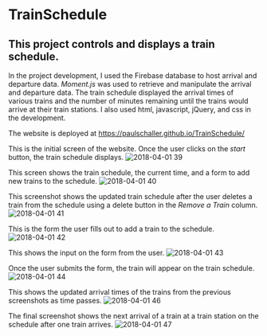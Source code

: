 # TrainSchedule

## This project controls and displays a train schedule.

In the project development, I used the Firebase database to host arrival and departure data.  *Moment.js* was used to 
retrieve and manipulate the arrival and departure data.  The train schedule displayed the arrival times of various trains
and the number of minutes remaining until the trains would arrive at their train stations.  I also used html, javascript, 
jQuery, and css in the development.

The website is deployed at https://paulschaller.github.io/TrainSchedule/


This is the initial screen of the website.  Once the user clicks on the *start* button, the train schedule displays.
![2018-04-01 39](https://user-images.githubusercontent.com/30198872/38175279-33636c3a-35a8-11e8-910b-0b0b812d0557.png)

This screen shows the train schedule, the current time, and a form to add new trains to the schedule.
![2018-04-01 40](https://user-images.githubusercontent.com/30198872/38175284-41996e44-35a8-11e8-92eb-567e7a13e556.png)



This screenshot shows the updated train schedule after the user deletes a train from the schedule using a delete button in the 
*Remove a Train* column.
![2018-04-01 41](https://user-images.githubusercontent.com/30198872/38175286-48254fa8-35a8-11e8-82ee-096ddbfaddce.png)


This is the form the user fills out to add a train to the schedule.
![2018-04-01 42](https://user-images.githubusercontent.com/30198872/38175287-4e8d3374-35a8-11e8-929e-99a90bcbffef.png)




This shows the input on the form from the user.
![2018-04-01 43](https://user-images.githubusercontent.com/30198872/38175289-54a62086-35a8-11e8-9874-ec22ae242c87.png)




Once the user submits the form, the train will appear on the train schedule.
![2018-04-01 44](https://user-images.githubusercontent.com/30198872/38175297-659fef20-35a8-11e8-8e0a-bc620d264997.png)



This shows the updated arrival times of the trains from the previous screenshots as time passes.
![2018-04-01 46](https://user-images.githubusercontent.com/30198872/38175304-755414a0-35a8-11e8-8a38-5152be6373e1.png)



The final screenshot shows the next arrival of a train at a train station on the schedule after one train arrives.
![2018-04-01 47](https://user-images.githubusercontent.com/30198872/38175308-7bbdc322-35a8-11e8-850c-b9620a9da13f.png)
